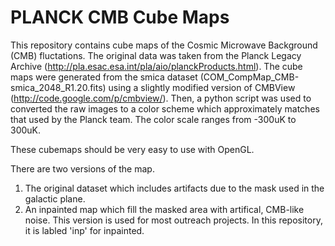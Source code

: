 PLANCK CMB Cube Maps
===========================================================================

This repository contains cube maps of the Cosmic Microwave Background (CMB) fluctations. The original data was taken from the Planck Legacy Archive (http://pla.esac.esa.int/pla/aio/planckProducts.html). The cube maps were generated from the smica dataset (COM_CompMap_CMB-smica_2048_R1.20.fits) using a slightly modified version of CMBView (http://code.google.com/p/cmbview/). Then, a python script was used to converted the raw images to a color scheme which approximately matches that used by the Planck team. The color scale ranges from -300uK to 300uK.

These cubemaps should be very easy to use with OpenGL. 

There are two versions of the map. 
1) The original dataset which includes artifacts due to the mask used in the galactic plane.
2) An inpainted map which fill the masked area with artifical, CMB-like noise. This version is used for most outreach projects. In this repository, it is labled 'inp' for inpainted.

